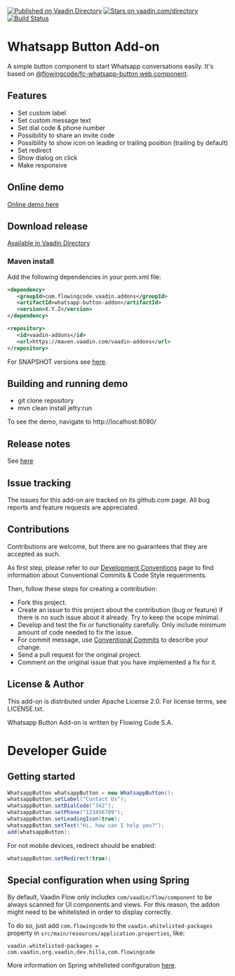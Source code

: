 [![Published on Vaadin Directory](https://img.shields.io/badge/Vaadin%20Directory-published-00b4f0.svg)](https://vaadin.com/directory/component/whatsapp-button-add-on)
[![Stars on vaadin.com/directory](https://img.shields.io/vaadin-directory/star/whatsapp-button-addon.svg)](https://vaadin.com/directory/component/whatsapp-button-add-on)
[![Build Status](https://jenkins.flowingcode.com/job/WhatsappButton-addon/badge/icon)](https://jenkins.flowingcode.com/job/WhatsappButton-addon)

# Whatsapp Button Add-on

A simple button component to start Whatsapp conversations easily. It's based on [@flowingcode/fc-whatsapp-button web component](https://github.com/FlowingCode/fc-whatsapp-button). 

## Features

- Set custom label
- Set custom message text
- Set dial code & phone number
- Possibility to share an invite code
- Possibility to show icon on leading or trailing position (trailing by default)
- Set redirect 
- Show dialog on click
- Make responsive

## Online demo

[Online demo here](http://addonsv23.flowingcode.com/whatsappbutton)

## Download release

[Available in Vaadin Directory](https://vaadin.com/directory/component/whatsapp-button-add-on)

### Maven install

Add the following dependencies in your pom.xml file:

```xml
<dependency>
   <groupId>com.flowingcode.vaadin.addons</groupId>
   <artifactId>whatsapp-button-addon</artifactId>
   <version>X.Y.Z</version>
</dependency>
```
<!-- the above dependency should be updated with latest released version information -->

```xml
<repository>
   <id>vaadin-addons</id>
   <url>https://maven.vaadin.com/vaadin-addons</url>
</repository>
```

For SNAPSHOT versions see [here](https://maven.flowingcode.com/snapshots/).

## Building and running demo

- git clone repository
- mvn clean install jetty:run

To see the demo, navigate to http://localhost:8080/

## Release notes

See [here](https://github.com/FlowingCode/WhatsappButton/releases)

## Issue tracking

The issues for this add-on are tracked on its github.com page. All bug reports and feature requests are appreciated. 

## Contributions

Contributions are welcome, but there are no guarantees that they are accepted as such. 

As first step, please refer to our [Development Conventions](https://github.com/FlowingCode/DevelopmentConventions) page to find information about Conventional Commits & Code Style requeriments.

Then, follow these steps for creating a contribution:

- Fork this project.
- Create an issue to this project about the contribution (bug or feature) if there is no such issue about it already. Try to keep the scope minimal.
- Develop and test the fix or functionality carefully. Only include minimum amount of code needed to fix the issue.
- For commit message, use [Conventional Commits](https://github.com/FlowingCode/DevelopmentConventions/blob/main/conventional-commits.md) to describe your change.
- Send a pull request for the original project.
- Comment on the original issue that you have implemented a fix for it.

## License & Author

This add-on is distributed under Apache License 2.0. For license terms, see LICENSE.txt.

Whatsapp Button Add-on is written by Flowing Code S.A.

# Developer Guide

## Getting started

```java
WhatsappButton whatsappButton = new WhatsappButton();
whatsappButton.setLabel("Contact Us");
whatsappButton.setDialCode("342");
whatsappButton.setPhone("123456789");
whatsappButton.setLeadingIcon(true);
whatsappButton.setText("Hi, how can I help you?");
add(whatsappButton);
```

For not mobile devices, redirect should be enabled:
```java
whatsappButton.setRedirect(true);
```

## Special configuration when using Spring

By default, Vaadin Flow only includes ```com/vaadin/flow/component``` to be always scanned for UI components and views. For this reason, the addon might need to be whitelisted in order to display correctly. 

To do so, just add ```com.flowingcode``` to the ```vaadin.whitelisted-packages``` property in ```src/main/resources/application.properties```, like:

```vaadin.whitelisted-packages = com.vaadin,org.vaadin,dev.hilla,com.flowingcode```
 
More information on Spring whitelisted configuration [here](https://vaadin.com/docs/latest/integrations/spring/configuration/#configure-the-scanning-of-packages).
